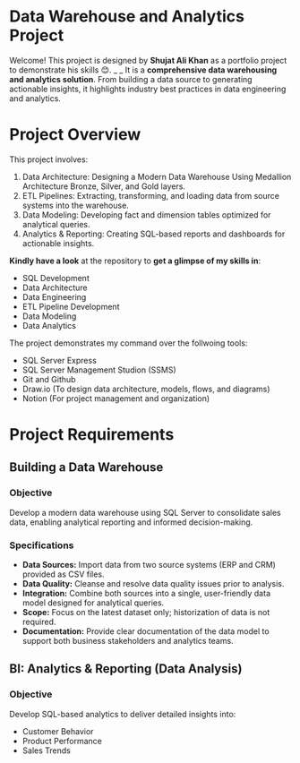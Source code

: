 # Data Warehouse and Analytics Project

Welcome! 
This project is designed by **Shujat Ali Khan** as a portfolio project to demonstrate his skills 😊. _ _
It is a **comprehensive data warehousing and analytics solution**. From building a data source to generating actionable insights, it highlights industry best practices in data engineering and analytics. 

# Project Overview

This project involves:
1.  Data Architecture: Designing a Modern Data Warehouse Using Medallion Architecture Bronze, Silver, and Gold layers.
2. ETL Pipelines: Extracting, transforming, and loading data from source systems into the warehouse.
3. Data Modeling: Developing fact and dimension tables optimized for analytical queries.
4. Analytics & Reporting: Creating SQL-based reports and dashboards for actionable insights. 

**Kindly have a look** at the repository to **get a glimpse of my skills in**:
- SQL Development
- Data Architecture
- Data Engineering
- ETL Pipeline Development
- Data Modeling
- Data Analytics

The project demonstrates my command over the follwoing tools:
- SQL Server Express
- SQL Server Management Studion (SSMS)
- Git and Github
- Draw.io (To design data architecture, models, flows, and diagrams)
- Notion (For project management and organization)

# Project Requirements
## Building a Data Warehouse
### Objective
Develop a modern data warehouse using SQL Server to consolidate sales data, enabling analytical reporting and informed decision-making.
### Specifications
- **Data Sources:** Import data from two source systems (ERP and CRM) provided as CSV files.
- **Data Quality:** Cleanse and resolve data quality issues prior to analysis.
- **Integration:** Combine both sources into a single, user-friendly data model designed for analytical queries.
- **Scope:** Focus on the latest dataset only; historization of data is not required.
- **Documentation:** Provide clear documentation of the data model to support both business stakeholders and analytics teams.
## BI: Analytics & Reporting (Data Analysis)
### Objective
Develop SQL-based analytics to deliver detailed insights into:
- Customer Behavior
- Product Performance
- Sales Trends
